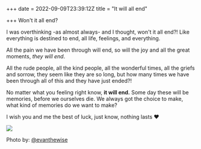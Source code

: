 +++
date = 2022-09-09T23:39:12Z
title = "It will all end"

+++
Won't it all end?

I was overthinking -as almost always- and I thought, won't it all end?! Like everything is destined to end, all life, feelings, and everything.

All the pain we have been through will end, so will the joy and all the great moments, _they will end_.

All the rude people, all the kind people, all the wonderful times, all the griefs and sorrow, they seem like they are so long, but how many times we have been through all of this and they have just ended?!

No matter what you feeling right know, **it will end.** Some day these will be memories, before we ourselves die. We always got the choice to make, what kind of memories do we want to make?

I wish you and me the best of luck, just know, nothing lasts ❤️

![](uploads/evan-wise-cju3fkzxttw-unsplash.jpg)

Photo by:  [@evanthewise](https://unsplash.com/@evanthewise "@evanthewise")